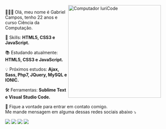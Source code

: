 <img src="https://media.tenor.com/images/6503d984715a73c0c5e1715789498361/tenor.gif" min-width="300px" max-width="300px" width="300px" align="right" alt="Computador IuriCode">

<p align="left">
  👩🏻‍💻 Olá, meu nome é Gabriel Campos, tenho 22 anos e curso Ciência da Computação.
</p>

<p align="left">
  🦾 Skills: <strong>HTML5, CSS3 e JavaScript.</strong>
</p>

<p align="left">
  📚 Estudando atualmente: <strong>HTML5, CSS3 e JavaScript.</strong>
</p>

<p align="left">
  💡 Próximos estudos: <strong>Ajax, Sass, Php7, JQuery, MySQL e IONIC.</strong>
</p>

<p align="left">
  🛠️ Ferramentas: <strong>Sublime Text e Visual Studio Code.</strong>
</p>

<p align="left">
🚩  Fique a vontade para entrar em contato comigo.<br>
  Me mande mensagem em alguma dessas redes sociais abaixo ⤵️
</p>

<p align="left">
  <a href="#" alt="Gmail">
  <img src="https://img.shields.io/badge/-Gmail-FF0000?style=flat-square&labelColor=FF0000&logo=gmail&logoColor=white&link=contatogabrielcampos1@gmail.com" /></a>

  <a href="#" alt="Linkedin">
  <img src="https://img.shields.io/badge/-Linkedin-0e76a8?style=flat-square&logo=Linkedin&logoColor=white&link=https://www.linkedin.com/in/gabriel-camposs/" /></a>

  <a href="#" alt="Telegram">
  <img src=https://img.shields.io/badge/-Telegram-87ceeb?style=flat-square&labelColor=blue25d366&logo=telegram&logoColor=white&link=https://t.me/gbcampos"/></a>

  <a href="#" alt="Instagram">
  <img src="https://img.shields.io/badge/-Instagram-DF0174?style=flat-square&labelColor=DF0174&logo=instagram&logoColor=white&link=https://www.instagram.com/eaegbzada/"/></a>
</p>  
